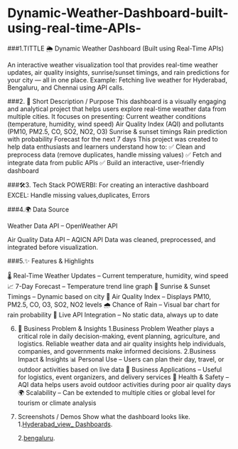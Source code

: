 # Dynamic-Weather-Dashboard-built-using-real-time-APIs-

###1.TITTLE
🌦️ Dynamic Weather Dashboard (Built using Real-Time APIs)

An interactive weather visualization tool that provides real-time weather updates, air quality insights, sunrise/sunset timings, and rain predictions for your city — all in one place.
Example: Fetching live weather for Hyderabad, Bengaluru, and Chennai using API calls.

###2. 📝 Short Description / Purpose
This dashboard is a visually engaging and analytical project that helps users explore real-time weather data from multiple cities.
It focuses on presenting:
Current weather conditions (temperature, humidity, wind speed)
Air Quality Index (AQI) and pollutants (PM10, PM2.5, CO, SO2, NO2, O3)
Sunrise & sunset timings
Rain prediction with probability
Forecast for the next 7 days
This project was created to help data enthusiasts and learners understand how to:
✅ Clean and preprocess data (remove duplicates, handle missing values)
✅ Fetch and integrate data from public APIs
✅ Build an interactive, user-friendly dashboard

###🛠️3. Tech Stack
POWERBI: For creating an interactive dashboard
EXCEL: Handle missing values,duplicates, Errors

###4.🌍 Data Source

Weather Data API – OpenWeather API

Air Quality Data API – AQICN API
Data was cleaned, preprocessed, and integrated before visualization.

###5.✨ Features & Highlights

🌡️ Real-Time Weather Updates – Current temperature, humidity, wind speed
📈 7-Day Forecast – Temperature trend line graph
🌅 Sunrise & Sunset Timings – Dynamic based on city
💨 Air Quality Index – Displays PM10, PM2.5, CO, O3, SO2, NO2 levels
🌧️ Chance of Rain – Visual bar chart for rain probability
🔄 Live API Integration – No static data, always up to date

6. 💼 Business Problem & Insights
1.Business Problem
Weather plays a critical role in daily decision-making, event planning, agriculture, and logistics. Reliable weather data and air quality insights help individuals, companies, and governments make informed decisions.
2.Business Impact & Insights
📊 Personal Use – Users can plan their day, travel, or outdoor activities based on live data
🏢 Business Applications – Useful for logistics, event organizers, and delivery services
🌱 Health & Safety – AQI data helps users avoid outdoor activities during poor air quality days
🌍 Scalability – Can be extended to multiple cities or global level for tourism or climate analysis

7. Screenshots / Demos
Show what the dashboard looks like.
1.[Hyderabad_view_ Dashboards](https://github.com/mondalrajib6291-hue/Dynamic-Weather-Dashboard-built-using-real-time-APIs-/blob/main/Dynamic%20Weather%20Dashboard%20hyderabad_view.jpg).

   2.[bengaluru](https://github.com/mondalrajib6291-hue/Dynamic-Weather-Dashboard-built-using-real-time-APIs-/blob/main/weather%20Dashboard_Bengaluru_view.png).


